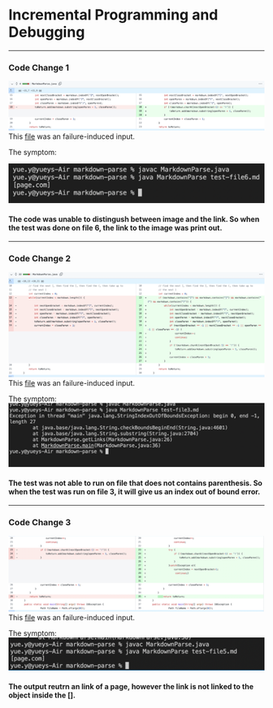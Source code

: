 # Incremental Programming and Debugging
----
### Code Change 1
![cc1](cc1.png)
This [file](https://yu3-y.github.io/cse15l-lab-reports/labreport2/test-file6.html) was an failure-induced input.

The symptom:

![s1](symptom1.png)

#### The code was unable to distingush between image and the link. So when the test was done on file 6, the link to the image was print out.
---
### Code Change 2
![cc2](cc2.png)
This [file](https://yu3-y.github.io/cse15l-lab-reports/labreport2/test-file3.html) was an failure-induced input.

The symptom:
![s2](symptom2.png)
#### The test was not able to run on file that does not contains parenthesis. So when the test was run on file 3, it will give us an index out of bound error.

---
### Code Change 3
![cc3](cc3.png)
This [file](https://yu3-y.github.io/cse15l-lab-reports/labreport2/test-file5.html) was an failure-induced input.

The symptom:
![s2](symptom3.png)
#### The output reutrn an link of a page, however the link is not linked to the object inside the [].
